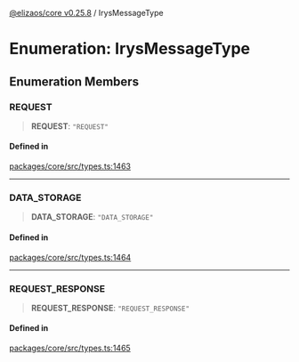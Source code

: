 [@elizaos/core v0.25.8](../index.md) / IrysMessageType

# Enumeration: IrysMessageType

## Enumeration Members

### REQUEST

> **REQUEST**: `"REQUEST"`

#### Defined in

[packages/core/src/types.ts:1463](https://github.com/elizaOS/eliza/blob/main/packages/core/src/types.ts#L1463)

***

### DATA\_STORAGE

> **DATA\_STORAGE**: `"DATA_STORAGE"`

#### Defined in

[packages/core/src/types.ts:1464](https://github.com/elizaOS/eliza/blob/main/packages/core/src/types.ts#L1464)

***

### REQUEST\_RESPONSE

> **REQUEST\_RESPONSE**: `"REQUEST_RESPONSE"`

#### Defined in

[packages/core/src/types.ts:1465](https://github.com/elizaOS/eliza/blob/main/packages/core/src/types.ts#L1465)

